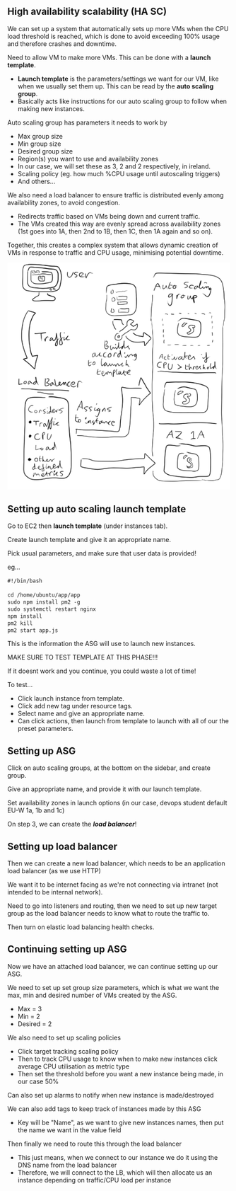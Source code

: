 ## High availability scalability (HA SC)

We can set up a system that automatically sets up more VMs when the CPU load threshold is reached, which is done to avoid exceeding 100% usage and therefore crashes and downtime.

Need to allow VM to make more VMs. This can be done with a **launch template**.
- **Launch template** is the parameters/settings we want for our VM, like when we usually set them up. This can be read by the **auto scaling group**.
- Basically acts like instructions for our auto scaling group to follow when making new instances.

Auto scaling group has parameters it needs to work by
- Max group size
- Min group size
- Desired group size
- Region(s) you want to use and availability zones
- In our case, we will set these as 3, 2 and 2 respectively, in ireland.
- Scaling policy (eg. how much %CPU usage until autoscaling triggers)
- And others...

We also need a load balancer to ensure traffic is distributed evenly among availability zones, to avoid congestion.
- Redirects traffic based on VMs being down and current traffic.
- The VMs created this way are evenly spread across availability zones (1st goes into 1A, then 2nd to 1B, then 1C, then 1A again and so on).

Together, this creates a complex system that allows dynamic creation of VMs in response to traffic and CPU usage, minimising potential downtime.

![3.png](3.png)

## Setting up auto scaling launch template

Go to EC2 then **launch template** (under instances tab).

Create launch template and give it an appropriate name.

Pick usual parameters, and make sure that user data is provided!

eg...
``` 
#!/bin/bash

cd /home/ubuntu/app/app
sudo npm install pm2 -g
sudo systemctl restart nginx
npm install
pm2 kill
pm2 start app.js
```

This is the information the ASG will use to launch new instances.

MAKE SURE TO TEST TEMPLATE AT THIS PHASE!!!

If it doesnt work and you continue, you could waste a lot of time!

To test...
- Click launch instance from template.
- Click add new tag under resource tags.
- Select name and give an appropriate name.
- Can click actions, then launch from template to launch with all of our the preset parameters.

## Setting up ASG

Click on auto scaling groups, at the bottom on the sidebar, and create group.

Give an appropriate name, and provide it with our launch template.

Set availability zones in launch options (in our case, devops student default EU-W 1a, 1b and 1c)

On step 3, we can create the ***load balancer***!

## Setting up load balancer

Then we can create a new load balancer, which needs to be an application load balancer (as we use HTTP)

We want it to be internet facing as we're not connecting via intranet (not intended to be internal network).

Need to go into listeners and routing, then we need to set up new target group as the load balancer needs to know what to route the traffic to.

Then turn on elastic load balancing health checks.

## Continuing setting up ASG

Now we have an attached load balancer, we can continue setting up our ASG.

We need to set up set group size parameters, which is what we want the max, min and desired number of VMs created by the ASG.
- Max = 3
- Min = 2
- Desired = 2

We also need to set up scaling policies
- Click target tracking scaling policy
- Then to track CPU usage to know when to make new instances click average CPU utilisation as metric type
- Then set the threshold before you want a new instance being made, in our case 50%

Can also set up alarms to notify when new instance is made/destroyed

We can also add tags to keep track of instances made by this ASG
- Key will be "Name", as we want to give new instances names, then put the name we want in the value field

Then finally we need to route this through the load balancer
- This just means, when we connect to our instance we do it using the DNS name from the load balancer
- Therefore, we will connect to the LB, which will then allocate us an instance depending on traffic/CPU load per instance